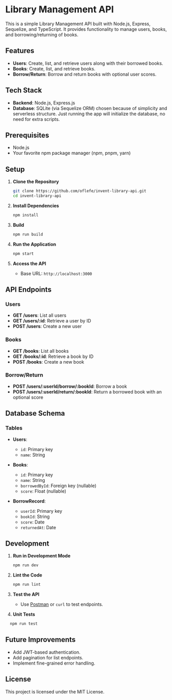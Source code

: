 # Library Management API

This is a simple Library Management API built with Node.js, Express, Sequelize, and TypeScript. It provides functionality to manage users, books, and borrowing/returning of books.

## Features

- **Users**: Create, list, and retrieve users along with their borrowed books.
- **Books**: Create, list, and retrieve books.
- **Borrow/Return**: Borrow and return books with optional user scores.

## Tech Stack

- **Backend**: Node.js, Express.js
- **Database**: SQLite (via Sequelize ORM) chosen because of simplicity and serverless structure. Just running the app will initialize the database, no need for extra scripts.

## Prerequisites

- Node.js 
- Your favorite npm package manager (npm, pnpm, yarn)

## Setup

1. **Clone the Repository**

   ```bash
   git clone https://github.com/oflefe/invent-library-api.git
   cd invent-library-api
   ```

2. **Install Dependencies**

   ```bash
   npm install
   ```

3. **Build**

   ```bash
   npm run build
   ```

4. **Run the Application**

   ```bash
   npm start
   ```

5. **Access the API**
   - Base URL: `http://localhost:3000`


## API Endpoints

### Users

- **GET /users**: List all users
- **GET /users/:id**: Retrieve a user by ID
- **POST /users**: Create a new user

### Books

- **GET /books**: List all books
- **GET /books/:id**: Retrieve a book by ID
- **POST /books**: Create a new book

### Borrow/Return

- **POST /users/:userId/borrow/:bookId**: Borrow a book
- **POST /users/:userId/return/:bookId**: Return a borrowed book with an optional score

## Database Schema

### Tables

- **Users**:

  - `id`: Primary key
  - `name`: String

- **Books**:
  - `id`: Primary key
  - `name`: String
  - `borrowedById`: Foreign key (nullable)
  - `score`: Float (nullable)



- **BorrowRecord**:

  - `userId`: Primary key
  - `bookId`: String
  - `score`: Date
  - `returnedAt`: Date

## Development

1. **Run in Development Mode**

   ```bash
   npm run dev
   ```

2. **Lint the Code**

   ```bash
   npm run lint
   ```

3. **Test the API**
   - Use [Postman](https://postman.com/) or `curl` to test endpoints.

4. **Unit Tests**
 ```bash
   npm run test
   ```

## Future Improvements

- Add JWT-based authentication.
- Add pagination for list endpoints.
- Implement fine-grained error handling.

## License

This project is licensed under the MIT License.
